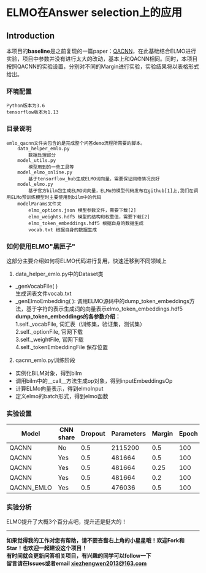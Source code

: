 # ELMO在Answer selection上的应用

## Introduction
本项目的**baseline**是之前复现的一篇paper：[QACNN](https://github.com/WenRichard/CNN-in-Answer-selection)，在此基础结合ELMO进行实验，项目中参数并没有进行太大的改动，基本上和QACNN相同。同时，本项目按照QACNN的实验设置，分别对不同的Margin进行实验，实验结果将以表格形式给出。  

### 环境配置

    Python版本为3.6
    tensorflow版本为1.13
    
### 目录说明
    
    emlo_qacnn文件夹包含的是完成整个问答demo流程所需要的脚本。
        data_helper_emlo.py
            数据处理部分
        model_utils.py
            模型用到的一些工具等
        model_elmo_online.py
            基于tensorflow_hub生成ELMO词向量，需要保证网络情况良好
        model_elmo.py
            基于官方bilm包生成ELMO词向量，ELMo的模型代码发布在github[1]上,我们在调用ELMo预训练模型时主要使用到bilm中的代码
        modelParams文件夹
            elmo_options.json 模型参数文件，需要下载[2]
            elmo_weights.hdf5 模型的结构和权重值，需要下载[2]
            elmo_token_embeddings.hdf5 根据自身的数据生成
            vocab.txt 根据自身的数据生成
        
### 如何使用ELMO"黑匣子"
这部分主要介绍如何将ELMO代码进行复用，快速迁移到不同领域上  
1. data_helper_emlo.py中的Dataset类  
  +  _genVocabFile( )  
   生成词表文件vocab.txt    
  + _genElmoEmbedding( ): 
  调用ELMO源码中的dump_token_embeddings方法，基于字符的表示生成词的向量表示elmo_token_embeddings.hdf5      
  **dump_token_embeddings的各参数介绍：**  
  1.self._vocabFile,  词汇表（训练集，验证集，测试集）  
  2.self._optionFile,  官网下载  
  3.self._weightFile,  官网下载  
  4.self._tokenEmbeddingFile   保存位置  
  
2. qacnn_emlo.py训练阶段  
  + 实例化BiLM对象，得到bilm
  + 调用bilm中的__call__方法生成op对象，得到inputEmbeddingsOp
  + 计算ELMo向量表示，得到elmoInput
  + 定义elmo的batch形式，得到elmo函数

### 实验设置
|Model|CNN share|Dropout|Parameters|Margin|Epoch|MAP|MRR|  
|-|-|-|-|-|-|-|-|  
|QACNN|No|0.5|2115200|0.5|100|0.655|0.673|  
|QACNN|Yes|0.5|481664|0.5|100|0.684|0.697|  
|QACNN|Yes|0.5|481664|0.25|100|0.668|0.674|  
|QACNN|Yes|0.5|481664|0.2|100|0.690|0.695|  
|QACNN_EMLO|Yes|0.5|476036|0.5|100|0.711|0.729| 


### 实验分析
ELMO提升了大概3个百分点吧，提升还是挺大的！  

--------------------------------------------------------------
**如果觉得我的工作对您有帮助，请不要吝啬右上角的小星星哦！欢迎Fork和Star！也欢迎一起建设这个项目！**    
**有时间就会更新问答相关项目，有兴趣的同学可以follow一下**  
**留言请在Issues或者email xiezhengwen2013@163.com**

   

